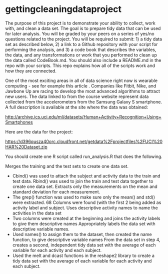 gettingcleaningdataproject
==========================

The purpose of this project is to demonstrate your ability to collect, work with, and clean a data set. The goal is to prepare tidy data that can be used for later analysis. You will be graded by your peers on a series of yes/no questions related to the project. You will be required to submit: 1) a tidy data set as described below, 2) a link to a Github repository with your script for performing the analysis, and 3) a code book that describes the variables, the data, and any transformations or work that you performed to clean up the data called CodeBook.md. You should also include a README.md in the repo with your scripts. This repo explains how all of the scripts work and how they are connected.

One of the most exciting areas in all of data science right now is wearable computing - see for example this article . Companies like Fitbit, Nike, and Jawbone Up are racing to develop the most advanced algorithms to attract new users. The data linked to from the course website represent data collected from the accelerometers from the Samsung Galaxy S smartphone. A full description is available at the site where the data was obtained:

http://archive.ics.uci.edu/ml/datasets/Human+Activity+Recognition+Using+Smartphones

Here are the data for the project:

https://d396qusza40orc.cloudfront.net/getdata%2Fprojectfiles%2FUCI%20HAR%20Dataset.zip

You should create one R script called run_analysis.R that does the following.

Merges the training and the test sets to create one data set.
- Cbind() was used to attach the subject and activity data to the train and test data. Rbind() was used to join the train and test data together to create one data set.
Extracts only the measurements on the mean and standard deviation for each measurement.
- The grep() function was used to make sure only the mean() and std() were extracted. 68 Columns were found (with the first 2 being added as activity label and subject.
Uses descriptive activity names to name the activities in the data set
- Two columns were created at the beginning and joins the activity labels to give them descriptive names
Appropriately labels the data set with descriptive variable names.
- Used names() to assign them to the dataset, then created the name function, to give descriptive variable names
From the data set in step 4, creates a second, independent tidy data set with the average of each variable for each activity and each subject.
- Used the melt and dcast functions in the reshape2 library to create a tidy data set with the average of each variable for each activity and each subject.
